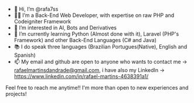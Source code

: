 - 👋  Hi, I’m @rafa7ss
- 👨‍💻  I’m a Back-End Web Developer, with expertise on raw PHP and Codeigniter Framework
- 👀  I’m interested in AI, Bots and Derivatives
- 🌱  I’m currently learning Python (Almost done with it), Laravel (PHP's Framework) and other Back-End Languages (C# and Java)
- 📚  I do speak three languages (Brazilian Portugues(Native), English and Spanish)
- 📫 My email and github are open to anyone who wants to contact me -> rafaelmartinsdandrade@gmail.com, i have also my LinkedIn -> https://www.linkedin.com/in/rafael-martins-4638391a1/

Feel free to reach me anytime!! I'm more than open to new experiences and projects!
